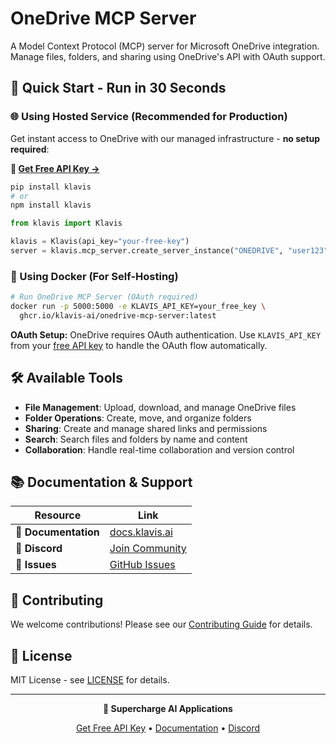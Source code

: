 # OneDrive MCP Server

A Model Context Protocol (MCP) server for Microsoft OneDrive integration. Manage files, folders, and sharing using OneDrive's API with OAuth support.

## 🚀 Quick Start - Run in 30 Seconds

### 🌐 Using Hosted Service (Recommended for Production)

Get instant access to OneDrive with our managed infrastructure - **no setup required**:

**🔗 [Get Free API Key →](https://www.klavis.ai/home/api-keys)**

```bash
pip install klavis
# or
npm install klavis
```

```python
from klavis import Klavis

klavis = Klavis(api_key="your-free-key")
server = klavis.mcp_server.create_server_instance("ONEDRIVE", "user123")
```

### 🐳 Using Docker (For Self-Hosting)

```bash
# Run OneDrive MCP Server (OAuth required)
docker run -p 5000:5000 -e KLAVIS_API_KEY=your_free_key \
  ghcr.io/klavis-ai/onedrive-mcp-server:latest
```

**OAuth Setup:** OneDrive requires OAuth authentication. Use `KLAVIS_API_KEY` from your [free API key](https://www.klavis.ai/home/api-keys) to handle the OAuth flow automatically.

## 🛠️ Available Tools

- **File Management**: Upload, download, and manage OneDrive files
- **Folder Operations**: Create, move, and organize folders
- **Sharing**: Create and manage shared links and permissions
- **Search**: Search files and folders by name and content
- **Collaboration**: Handle real-time collaboration and version control

## 📚 Documentation & Support

| Resource | Link |
|----------|------|
| **📖 Documentation** | [docs.klavis.ai](https://docs.klavis.ai) |
| **💬 Discord** | [Join Community](https://discord.gg/p7TuTEcssn) |
| **🐛 Issues** | [GitHub Issues](https://github.com/klavis-ai/klavis/issues) |

## 🤝 Contributing

We welcome contributions! Please see our [Contributing Guide](../../CONTRIBUTING.md) for details.

## 📜 License

MIT License - see [LICENSE](../../LICENSE) for details.

---

<div align="center">
  <p><strong>🚀 Supercharge AI Applications </strong></p>
  <p>
    <a href="https://www.klavis.ai">Get Free API Key</a> •
    <a href="https://docs.klavis.ai">Documentation</a> •
    <a href="https://discord.gg/p7TuTEcssn">Discord</a>
  </p>
</div>